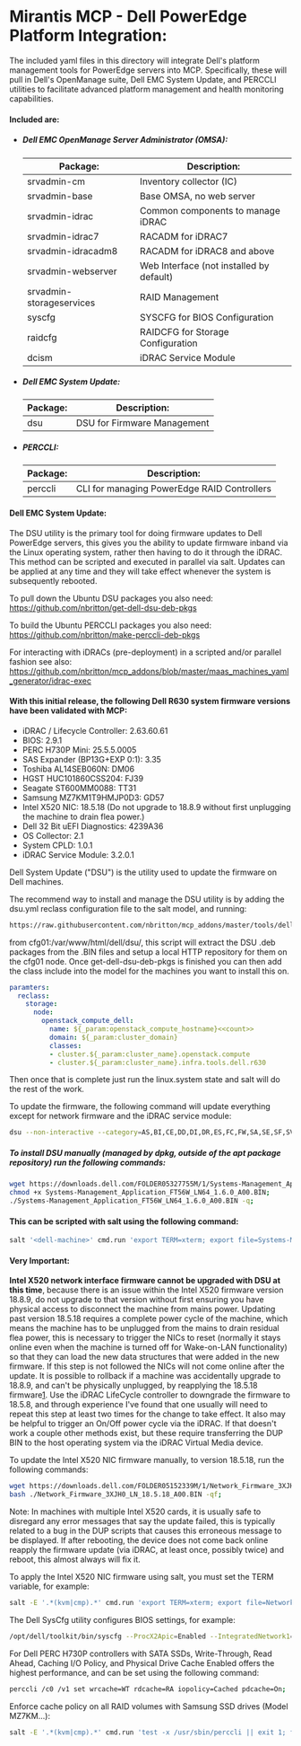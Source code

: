 # Mirantis MCP - Dell PowerEdge Platform Integration:

The included yaml files in this directory will integrate Dell's platform management tools for PowerEdge servers into MCP. Specifically, these will pull in Dell's OpenManage suite, Dell EMC System Update, and PERCCLI utilities to facilitate advanced platform management and health monitoring capabilities.

#### Included are:

- ##### Dell EMC OpenManage Server Administrator (OMSA):

  | Package:                 | Description:                             |
  | ------------------------ | ---------------------------------------- |
  | srvadmin-cm              | Inventory collector (IC)                 |
  | srvadmin-base            | Base OMSA, no web server                 |
  | srvadmin-idrac           | Common components to manage iDRAC        |
  | srvadmin-idrac7          | RACADM for iDRAC7                        |
  | srvadmin-idracadm8       | RACADM for iDRAC8 and above              |
  | srvadmin-webserver       | Web Interface (not installed by default) |
  | srvadmin-storageservices | RAID Management                          |
  | syscfg                   | SYSCFG for BIOS Configuration            |
  | raidcfg                  | RAIDCFG for Storage Configuration        |
  | dcism                    | iDRAC Service Module                     |

- ##### Dell EMC System Update:

  | Package:                 | Description:                             |
  | ------------------------ | ---------------------------------------- |
  | dsu                      | DSU for Firmware Management              |
  
- ##### PERCCLI:

  | Package: | Description:                                |
  | -------- | ------------------------------------------- |
  | perccli  | CLI for managing PowerEdge RAID Controllers |



#### Dell EMC System Update:

The DSU utility is the primary tool for doing firmware updates to Dell PowerEdge servers, this gives you the ability to update firmware inband via the Linux operating system, rather then having to do it through the iDRAC. This method can be scripted and executed in parallel via salt. Updates can be applied at any time and they will take effect whenever the system is subsequently rebooted.

To pull down the Ubuntu DSU packages you also need:
https://github.com/nbritton/get-dell-dsu-deb-pkgs

To build the Ubuntu PERCCLI packages you also need:
https://github.com/nbritton/make-perccli-deb-pkgs

For interacting with iDRACs (pre-deployment) in a scripted and/or parallel fashion see also:
https://github.com/nbritton/mcp_addons/blob/master/maas_machines_yaml_generator/idrac-exec

#### With this initial release, the following Dell R630 system firmware versions have been validated with MCP:

- iDRAC / Lifecycle Controller: 2.63.60.61
- BIOS: 2.9.1
- PERC H730P Mini: 25.5.5.0005
- SAS Expander (BP13G+EXP 0:1): 3.35
- Toshiba AL14SEB060N: DM06
- HGST HUC101860CSS204: FJ39
- Seagate ST600MM0088: TT31
- Samsung MZ7KM1T9HMJP0D3: GD57
- Intel X520 NIC: 18.5.18 (Do not upgrade to 18.8.9 without first unplugging the machine to drain flea power.)
- Dell 32 Bit uEFI Diagnostics: 4239A36
- OS Collector: 2.1
- System CPLD: 1.0.1
- iDRAC Service Module: 3.2.0.1

Dell System Update ("DSU") is the utility used to update the firmware on Dell machines.

The recommend way to install and manage the DSU utility is by adding the dsu.yml reclass configuration file to the salt model, and running:
```bash
https://raw.githubusercontent.com/nbritton/mcp_addons/master/tools/dell/get-dell-dsu-deb-pkgs | bash
```
from  cfg01:/var/www/html/dell/dsu/, this script will extract the DSU .deb packages from the .BIN files and setup a local HTTP repository for them on the cfg01 node. Once get-dell-dsu-deb-pkgs is finished you can then add the class include into the model for the machines you want to install this on.
```yaml
paramters:
  reclass:
    storage:
      node:
        openstack_compute_dell:
          name: ${_param:openstack_compute_hostname}<<count>>
          domain: ${_param:cluster_domain}
          classes:
          - cluster.${_param:cluster_name}.openstack.compute
          - cluster.${_param:cluster_name}.infra.tools.dell.r630
```

Then once that is complete just run the linux.system state and salt will do the rest of the work.

To update the firmware, the following command will update everything except for network firmware and the iDRAC service module:
```bash
dsu --non-interactive --category=AS,BI,CE,DD,DI,DR,ES,FC,FW,SA,SE,SF,SV,TH,XP
```

##### To install DSU manually (managed by dpkg, outside of the apt package repository) run the following commands:
```bash
wget https://downloads.dell.com/FOLDER05327755M/1/Systems-Management_Application_FT56W_LN64_1.6.0_A00.BIN;
chmod +x Systems-Management_Application_FT56W_LN64_1.6.0_A00.BIN;
./Systems-Management_Application_FT56W_LN64_1.6.0_A00.BIN -q;
```

#### This can be scripted with salt using the following command:
```bash
salt '<dell-machine>' cmd.run 'export TERM=xterm; export file=Systems-Management_Application_FT56W_LN64_1.6.0_A00.BIN; wget -q https://downloads.dell.com/FOLDER05327755M/1/${file}; chmod +x ${file}; ./${file} -qf; rm ${file};'
```

#### Very Important:
**Intel X520 network interface firmware cannot be upgraded with DSU at this time**, because there is an issue within the Intel X520 firmware version 18.8.9, do not upgrade to that version without first ensuring you have physical access to disconnect the machine from mains power. Updating past version 18.5.18 requires a complete power cycle of the machine, which means the machine has to be unplugged from the mains to drain residual flea power, this is necessary to trigger the NICs to reset (normally it stays online even when the machine is turned off for Wake-on-LAN functionality) so that they can load the new data structures that were added in the new firmware. If this step is not followed the NICs will not come online after the update. It is possible to rollback if a machine was accidentally upgrade to 18.8.9, and can't be physically unplugged, by reapplying the 18.5.18 firmware[1]. Use the iDRAC LifeCycle controller to downgrade the firmware to 18.5.8, and through experience I've found that one usually will need to repeat this step at least two times for the change to take effect. It also may be helpful to trigger an On/Off power cycle via the iDRAC. If that doesn't work a couple other methods exist, but these require transferring the DUP BIN to the host operating system via the iDRAC Virtual Media device.

[1]: https://downloads.dell.com/FOLDER05152341M/2/Network_Firmware_3XJH0_WN64_18.5.18_A00_01.EXE

To update the Intel X520 NIC firmware manually, to version 18.5.18, run the following commands:

```bash
wget https://downloads.dell.com/FOLDER05152339M/1/Network_Firmware_3XJH0_LN_18.5.18_A00.BIN;
bash ./Network_Firmware_3XJH0_LN_18.5.18_A00.BIN -qf;
```

Note: In machines with multiple Intel X520 cards, it is usually safe to disregard any error messages that say the update failed, this is typically related to a bug in the DUP scripts that causes this erroneous message to be displayed. If after rebooting, the device does not come back online reapply the firmware update (via iDRAC, at least once, possibly twice) and reboot, this almost always will fix it.

To apply the Intel X520 NIC firmware using salt, you must set the TERM variable, for example:
```bash
salt -E '.*(kvm|cmp).*' cmd.run 'export TERM=xterm; export file=Network_Firmware_3XJH0_LN_18.5.18_A00.BIN; wget https://downloads.dell.com/FOLDER05152339M/1/${file}; chmod +x ${file}; ./${file} -q;'
```

The Dell SysCfg utility configures BIOS settings, for example:
```bash
/opt/dell/toolkit/bin/syscfg --ProcX2Apic=Enabled --IntegratedNetwork1=DisabledOs --ProcVirtualization=Enabled --IoatEngine=Enabled --SysProfile=PerfOptimized --BootSeqRetry=Enabled
```

For Dell PERC H730P controllers with SATA SSDs, Write-Through, Read Ahead, Caching I/O Policy, and Physical Drive Cache Enabled offers the highest performance, and can be set using the following command:
```bash
perccli /c0 /v1 set wrcache=WT rdcache=RA iopolicy=Cached pdcache=On;
```

Enforce cache policy on all RAID volumes with Samsung SSD drives (Model MZ7KM...):
```bash
salt -E '.*(kvm|cmp).*' cmd.run 'test -x /usr/sbin/perccli || exit 1; for volume in $(perccli /c0 show all | awk '"'"'/MZ7KM/ {print $4}'"'"' | sort -u); do perccli /c0 /v${volume} set wrcache=WT rdcache=RA iopolicy=Cached pdcache=On; done'
```
